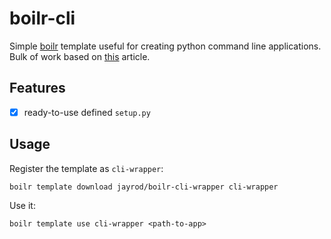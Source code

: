 # boilr-cli

Simple [boilr](https://github.com/tmrts/boilr) template useful for creating python command line applications. Bulk of work based on [this](https://medium.com/@trstringer/the-easy-and-nice-way-to-do-cli-apps-in-python-5d9964dc950d) article.
 
## Features
- [X] ready-to-use defined `setup.py`


## Usage

Register the template as `cli-wrapper`:

    boilr template download jayrod/boilr-cli-wrapper cli-wrapper

Use it:

    boilr template use cli-wrapper <path-to-app>


